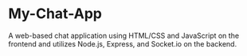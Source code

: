 # My-Chat-App
A web-based chat application using HTML/CSS and JavaScript on the frontend and utilizes Node.js, Express, and Socket.io on the backend.

